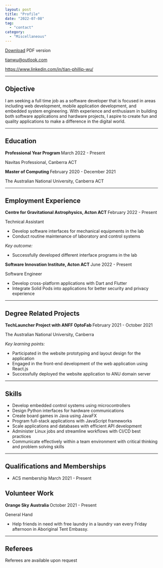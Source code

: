 ```yaml
---
layout: post
title: "Profile"
date: "2022-07-08"
tag:
  - "contact"
category:
  - "Miscellaneous"
---
```


[Download](</assets/Tian(Phillip)Wu-PY-CV-GH.pdf>) PDF version

<p>
<a href="mailto:tianwu@outlook.com">tianwu@outlook.com</a> 
</p>
<p>
<a href="https://www.linkedin.com/in/tian-phillip-wu/">https://www.linkedin.com/in/tian-phillip-wu/</a> 
</p>
<p>
<hr>
<strong><h2>Objective</h2></strong>
</p>
<p>
I am seeking a full time job as a software developer that is focused in areas including web development, mobile application development, and embedded system engineering. With experience and enthusiasm in building both software applications and hardware projects, I aspire to create fun and quality applications to make a difference in the digital world.
</p>
<p>

<hr>
<strong><h2>Education </h2></strong>
</p>
<p>
<strong>Professional Year Program	</strong> March 2022 - Present
</p>
<p>
Navitas Professional, Canberra ACT
</p>
<p>
<strong>Master of Computing	 </strong>February 2020 - December 2021
</p>
<p>
The Australian National University, Canberra ACT
</p>
<p>
					
</p>
<p>
<hr>
<strong><h2>Employment Experience</h2></strong>
</p>
<p>
<strong>Centre for Gravitational Astrophysics, Acton ACT  </strong>	 February 2022 - Present
</p>
<p>
Technical Assistant
</p>
<ul>

<li>Develop software interfaces for mechanical equipments in the lab</li>

<li>Conduct routine maintenance of laboratory and control systems
</li>
</ul>
<p>
<em>Key outcome:</em>
</p>
<ul>

<li>Successfully developed different interface programs in the lab
</li>
</ul>
<p>
<strong>Software Innovation Institute, Acton ACT  </strong>	 June 2022 - Present
</p>
<p>
Software Engineer
</p>
<ul>

<li>Develop cross-platform applications with Dart and Flutter</li>

<li>Integrate Solid Pods into applications for better security and privacy experience
</li>
</ul>
<p>
<hr>
<strong><h2>Degree Related Projects</h2></strong>
</p>
<p>
<strong>TechLauncher Project with ANFF OptoFab<em> 	</em></strong>		February 2021 - October 2021
</p>
<p>
The Australian National University, Canberra
</p>
<p>
<em>Key learning points:</em>
</p>
<ul>

<li>Participated in the website prototyping and layout design for the application</li>

<li>Engaged in the front-end development of the web application using React.js</li>

<li>Successfully deployed the website application to ANU domain server
</li>
</ul>

<hr>

<h2>Skills</h2>
<ul>
<li>Develop embedded control systems using microcontrollers</li>

<li>Design Python interfaces for hardware communications</li>

<li>Create board games in Java using JavaFX</li>

<li>Program full-stack applications with JavaScript frameworks</li>

<li>Scale applications and databases with efficient API development</li>

<li>Administer Linux jobs and streamline workflows with CI/CD best practices</li>

<li>Communicate effectively within a team environment with critical thinking and problem solving skills
</li>
</ul>
<p>
<hr>
<strong><h2>Qualifications and Memberships</h2></strong>
</p>
<ul>

<li>ACS membership                                               	March 2021 - Present
</li>
</ul>
<p>
<h2>Volunteer Work</h2>
</p>
<p>
<strong>Orange Sky Australia   </strong>	October 2021  - Present
</p>
<p>
General Hand
</p>
<p>
<em>	</em>
</p>
<ul>

<li>Help friends in need with free laundry in a laundry van every Friday afternoon in Aboriginal Tent Embassy.
</li>
</ul>
<p>
<hr>
<strong><h2>Referees</h2> </strong>
</p>
<p>
Referees are available upon request
</p>
